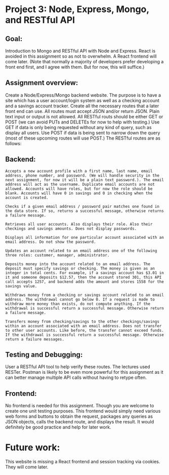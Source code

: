 # Project 3: Node, Express, Mongo, and RESTful API
## Goal:

Introduction to Mongo and RESTful API with Node and Express. React is avoided in this assignment so as not to overwhelm. A React frontend will come later. (Note that normally a majority of developers prefer developing a front end first, and I agree with them. But for now, this will suffice.)
## Assignment overview:

Create a Node/Express/Mongo backend website. The purpose is to have a site which has a user account/login system as well as a checking account and a savings account tracker. Create all the necessary routes that a later front end can use. All routes must accept JSON and/or return JSON. Plain text input or output is not allowed. All RESTful routs should be either GET or POST (we can avoid PUTs and DELETEs for now to help with testing.) Use GET if data is only being requested without any kind of query, such as display all users. Use POST if data is being sent to narrow down the query (most of these upcoming routes will use POST.) The RESTful routes are as follows:
## Backend:

    Accepts a new account profile with a first name, last name, email address, phone number, and password. (We will handle security in the next assignment, for now it will be a plain text password.). The email address will act as the username. Duplicate email accounts are not allowed. Accounts will have roles, but for now the role should be blank. Accounts will have 0 in savings and 0 in checking when the account is created.

    Checks if a given email address / password pair matches one found in the data store. If so, returns a successful message, otherwise returns a failure message.

    Retrieves all user accounts. Also displays their role. Also their checkings and savings amounts. Does not display passwords.

    Displays all information for one particular account associated with an email address. Do not show the password.

    Updates an account related to an email address one of the following three roles: customer, manager, administrator.

    Deposits money into the account related to an email address. The deposit must specify savings or checking. The money is given as an integer in total cents. For example, if a savings account has $3.01 in it and someone deposits $12.57, then the account stored 301, this API call accepts 1257, and backend adds the amount and stores 1558 for the savings value.

    Withdraws money from a checking or savings account related to an email address. The withdrawal cannot go below 0. If a request is made to withdraw more money than exists, do not compute anything. If the withdrawal is successful return a successful message. Otherwise return a failure message.

    Transfers money from checking/savings to the other checkings/savings within an account associated with an email address. Does not transfer to other user accounts. Like before, the transfer cannot exceed funds. If the withdrawal is successful return a successful message. Otherwise return a failure messages.

## Testing and Debugging:

User a RESTful API tool to help verify these routes. The lectures used RESTer. Postman is likely to be even more powerful for this assignment as it can better manage multiple API calls without having to retype often.
## Frontend:

No frontend is needed for this assignment. Though you are welcome to create one unit testing purposes. This frontend would simply need various web forms and buttons to obtain the request, packages any queries as JSON objects, calls the backend route, and displays the result. It would definitely be good practice and help for later work.
# Future work:
This website is missing a React frontend and session tracking via cookies. They will come later.